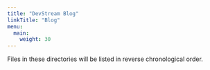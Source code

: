 ```yaml
---
title: "DevStream Blog"
linkTitle: "Blog"
menu:
  main:
    weight: 30
---
```


Files in these directories will be listed in reverse chronological order.
